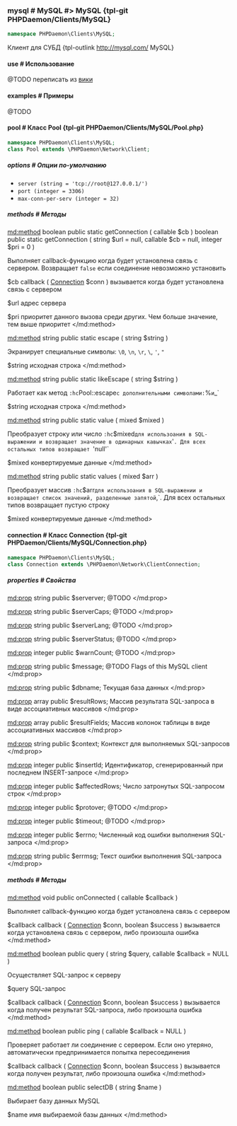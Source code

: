 ### mysql # MySQL #> MySQL {tpl-git PHPDaemon/Clients/MySQL}

```php
namespace PHPDaemon\Clients\MySQL;
```

Клиент для СУБД {tpl-outlink http://mysql.com/ MySQL}

#### use # Использование

@TODO переписать из [вики](https://github.com/kakserpom/phpdaemon/wiki/MySQLClient-%28приложение%29)

#### examples # Примеры

@TODO

#### pool # Класс Pool {tpl-git PHPDaemon/Clients/MySQL/Pool.php}

```php
namespace PHPDaemon\Clients\MySQL;
class Pool extends \PHPDaemon\Network\Client;
```

##### options # Опции по-умолчанию

 - `server (string = 'tcp://root@127.0.0.1/')`
 - `port (integer = 3306)`
 - `max-conn-per-serv (integer = 32)`

##### methods # Методы

<md:method>
boolean public static getConnection ( callable $cb )
boolean public static getConnection ( string $url = null, callable $cb = null, integer $pri = 0 )

Выполняет callback-функцию когда будет установлена связь с сервером. Возвращает `false` если соединение невозможно установить

$cb
callback ( [Connection](#../../connection) $conn )
вызывается когда будет установлена связь с сервером

$url
адрес сервера

$pri
приоритет данного вызова среди других. Чем больше значение, тем выше приоритет
</md:method>

<md:method>
string public static escape ( string $string )

Экранирует специальные символы: `\0`, `\n`, `\r`, `\`, `'`, `"`

$string
исходная строка
</md:method>

<md:method>
string public static likeEscape ( string $string )

Работает как метод `:hc`Pool::escape` с дополнительными символами: `%` и `_`

$string
исходная строка
</md:method>

<md:method>
string public static value ( mixed $mixed )

Преобразует строку или число `:hc`$mixed` для использоания в SQL-выражении и возвращает значение в одинарных кавычках `'`. Для всех остальных типов возвращает `'null'`

$mixed
конвертируемые данные
</md:method>

<md:method>
string public static values ( mixed $arr )

Преобразует массив `:hc`$arr` для использоания в SQL-выражении и возвращает список значений, разделенные запятой `,`. Для всех остальных типов возвращает пустую строку

$mixed
конвертируемые данные
</md:method>

#### connection # Класс Connection {tpl-git PHPDaemon/Clients/MySQL/Connection.php}

```php
namespace PHPDaemon\Clients\MySQL;
class Connection extends \PHPDaemon\Network\ClientConnection;
```

##### properties # Свойства

<md:prop>
string public $serverver;
@TODO
</md:prop>

<md:prop>
string public $serverCaps;
@TODO
</md:prop>

<md:prop>
string public $serverLang;
@TODO
</md:prop>

<md:prop>
string public $serverStatus;
@TODO
</md:prop>

<md:prop>
integer public $warnCount;
@TODO
</md:prop>

<md:prop>
string public $message;
@TODO Flags of this MySQL client
</md:prop>

<md:prop>
string public $dbname;
Текущая база данных
</md:prop>

<md:prop>
array public $resultRows;
Массив результата SQL-запроса в виде ассоциативных массивов
</md:prop>

<md:prop>
array public $resultFields;
Массив колонок таблицы в виде ассоциативных массивов
</md:prop>

<md:prop>
string public $context;
Контекст для выполняемых SQL-запросов
</md:prop>

<md:prop>
integer public $insertId;
Идентификатор, сгенерированный при последнем INSERT-запросе
</md:prop>

<md:prop>
integer public $affectedRows;
Число затронутых SQL-запросом строк
</md:prop>

<md:prop>
integer public $protover;
@TODO
</md:prop>

<md:prop>
integer public $timeout;
@TODO
</md:prop>

<md:prop>
integer public $errno;
Численный код ошибки выполнения SQL-запроса
</md:prop>

<md:prop>
string public $errmsg;
Текст ошибки выполнения SQL-запроса
</md:prop>

##### methods # Методы

<md:method>
void public onConnected ( callable $callback )

Выполняет callback-функцию когда будет установлена связь с сервером

$callback
callback ( [Connection](#../) $conn, boolean $success )
вызывается когда установлена связь с сервером, либо произошла ошибка
</md:method>

<md:method>
boolean public query ( string $query, callable $callback = NULL )

Осуществляет SQL-запрос к серверу

$query
SQL-запрос

$callback
callback ( [Connection](#../) $conn, boolean $success )
вызывается когда получен результат SQL-запроса, либо произошла ошибка
</md:method>

<md:method>
boolean public ping ( callable $callback = NULL )

Проверяет работает ли соединение с сервером. Если оно утеряно, автоматически предпринимается попытка пересоединения

$callback
callback ( [Connection](#../) $conn, boolean $success )
вызывается когда получен результат, либо произошла ошибка
</md:method>

<md:method>
boolean public selectDB ( string $name )

Выбирает базу данных MySQL

$name
имя выбираемой базы данных
</md:method>